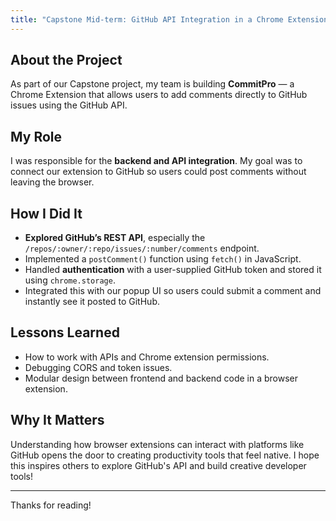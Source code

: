 ```yaml
---
title: "Capstone Mid-term: GitHub API Integration in a Chrome Extension"
---
```


## About the Project

As part of our Capstone project, my team is building **CommitPro** — a Chrome Extension that allows users to add comments directly to GitHub issues using the GitHub API.

## My Role

I was responsible for the **backend and API integration**. My goal was to connect our extension to GitHub so users could post comments without leaving the browser.

## How I Did It

- **Explored GitHub’s REST API**, especially the `/repos/:owner/:repo/issues/:number/comments` endpoint.
- Implemented a `postComment()` function using `fetch()` in JavaScript.
- Handled **authentication** with a user-supplied GitHub token and stored it using `chrome.storage`.
- Integrated this with our popup UI so users could submit a comment and instantly see it posted to GitHub.

## Lessons Learned

- How to work with APIs and Chrome extension permissions.
- Debugging CORS and token issues.
- Modular design between frontend and backend code in a browser extension.

## Why It Matters

Understanding how browser extensions can interact with platforms like GitHub opens the door to creating productivity tools that feel native. I hope this inspires others to explore GitHub's API and build creative developer tools!

---

Thanks for reading!
